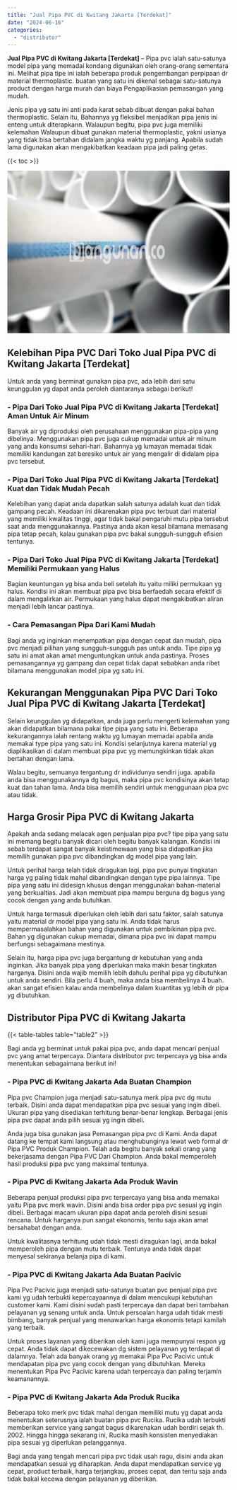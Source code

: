 ```yaml
---
title: "Jual Pipa PVC di Kwitang Jakarta [Terdekat]"
date: "2024-06-16"
categories: 
  - "distributor"
---
```


**Jual Pipa PVC di Kwitang Jakarta \[Terdekat\]** – Pipa pvc ialah satu-satunya model pipa yang memadai kondang digunakan oleh orang-orang sementara ini. Melihat pipa tipe ini ialah beberapa produk pengembangan perpipaan dr material thermoplastic. buatan yang satu ini dikenal sebagai satu-satunya product dengan harga murah dan biaya Pengaplikasian pemasangan yang mudah.

Jenis pipa yg satu ini anti pada karat sebab dibuat dengan pakai bahan thermoplastic. Selain itu, Bahannya yg fleksibel menjadikan pipa jenis ini enteng untuk diterapkann. Walaupun begitu, pipa pvc juga memiliki kelemahan Walaupun dibuat gunakan material thermoplastic, yakni usianya yang tidak bisa bertahan didalam jangka waktu yg panjang. Apabila sudah lama digunakan akan mengakibatkan keadaan pipa jadi paling getas.

{{< toc >}}

![Jual Pipa PVC di Kwitang Jakarta [Terdekat]](/images/jaul-pipa-pvc-30.png)

## Kelebihan Pipa PVC Dari Toko Jual Pipa PVC di Kwitang Jakarta \[Terdekat\]

Untuk anda yang berminat gunakan pipa pvc, ada lebih dari satu keunggulan yg dapat anda peroleh diantaranya sebagai berikut!

### \- Pipa Dari Toko Jual Pipa PVC di Kwitang Jakarta \[Terdekat\] Aman Untuk Air Minum

Banyak air yg diproduksi oleh perusahaan menggunakan pipa-pipa yang dibelinya. Menggunakan pipa pvc juga cukup memadai untuk air minum yang anda konsumsi sehari-hari. Bahannya yg lumayan memadai tidak memiliki kandungan zat beresiko untuk air yang mengalir di didalam pipa pvc tersebut.

### \- Pipa Dari Toko Jual Pipa PVC di Kwitang Jakarta \[Terdekat\] Kuat dan Tidak Mudah Pecah

Kelebihan yang dapat anda dapatkan salah satunya adalah kuat dan tidak gampang pecah. Keadaan ini dikarenakan pipa pvc terbuat dari material yang memiliki kwalitas tinggi, agar tidak bakal pengaruhi mutu pipa tersebut saat anda menggunakannya. Pastinya anda akan kesal bilamana memasang pipa tetap pecah, kalau gunakan pipa pvc bakal sungguh-sungguh efisien tentunya.

### \- Pipa Dari Toko Jual Pipa PVC di Kwitang Jakarta \[Terdekat\] Memiliki Permukaan yang Halus

Bagian keuntungan yg bisa anda beli setelah itu yaitu miliki permukaan yg halus. Kondisi ini akan membuat pipa pvc bisa berfaedah secara efektif di dalam mengalirkan air. Permukaan yang halus dapat mengakibatkan aliran menjadi lebih lancar pastinya.

### \- Cara Pemasangan Pipa Dari Kami Mudah

Bagi anda yg inginkan menempatkan pipa dengan cepat dan mudah, pipa pvc menjadi pilihan yang sungguh-sungguh pas untuk anda. Tipe pipa yg satu ini amat akan amat menguntungkan untuk anda pastinya. Proses pemasangannya yg gampang dan cepat tidak dapat sebabkan anda ribet bilamana menggunakan model pipa yg satu ini.

## Kekurangan Menggunakan Pipa PVC Dari Toko Jual Pipa PVC di Kwitang Jakarta \[Terdekat\]

Selain keunggulan yg didapatkan, anda juga perlu mengerti kelemahan yang akan didapatkan bilamana pakai tipe pipa yang satu ini. Beberapa kekurangannya ialah rentang waktu yg lumayan memadai apabila anda memakai type pipa yang satu ini. Kondisi selanjutnya karena material yg diaplikasikan di dalam membuat pipa pvc yg memungkinkan tidak akan bertahan dengan lama.

Walau begitu, semuanya tergantung dr individunya sendiri juga. apabila anda bisa menggunakannya dg bagus, maka pipa pvc kondisinya akan tetap kuat dan tahan lama. Anda bisa memilih sendiri untuk menggunaan pipa pvc atau tidak.

## Harga Grosir Pipa PVC di Kwitang Jakarta

Apakah anda sedang melacak agen penjualan pipa pvc? tipe pipa yang satu ini memang begitu banyak dicari oleh begitu banyak kalangan. Kondisi ini sebab terdapat sangat banyak keistimewaan yang bisa didapatkan jika memilih gunakan pipa pvc dibandingkan dg model pipa yang lain.

Untuk perihal harga telah tidak diragukan lagi, pipa pvc punyai tingkatan harga yg paling tidak mahal dibandingkan dengan type pipa lainnya. Tipe pipa yang satu ini didesign khusus dengan menggunakan bahan-material yang berkualtias. Jadi akan membuat pipa mampu berguna dg bagus yang cocok dengan yang anda butuhkan.

Untuk harga termasuk diperlukan oleh lebih dari satu faktor, salah satunya yaitu material dr model pipa yang satu ini. Anda tidak harus mempermasalahkan bahan yang digunakan untuk pembikinan pipa pvc. Bahan yg digunakan cukup memadai, dimana pipa pvc ini dapat mampu berfungsi sebagaimana mestinya.

Selain itu, harga pipa pvc juga bergantung dr kebutuhan yang anda inginkan. Jika banyak pipa yang diperlukan maka makin besar tingkatan harganya. Disini anda wajib memilih lebih dahulu perihal pipa yg dibutuhkan untuk anda sendiri. Bila perlu 4 buah, maka anda bisa membelinya 4 buah. akan sangat efisien kalau anda membelinya dalam kuantitas yg lebih dr pipa yg dibutuhkan.

## Distributor Pipa PVC di Kwitang Jakarta

{{< table-tables table="table2" >}}

Bagi anda yg berminat untuk pakai pipa pvc, anda dapat mencari penjual pvc yang amat terpercaya. Diantara distributor pvc terpercaya yg bisa anda menentukan sebagaimana berikut ini!

### \- Pipa PVC di Kwitang Jakarta Ada Buatan Champion

Pipa pvc Champion juga menjadi satu-satunya merk pipa pvc dg mutu terbaik. Disini anda dapat mendapatkan pipa pvc sesuai yang ingin dibeli. Ukuran pipa yang disediakan terhitung benar-benar lengkap. Berbagai jenis pipa pvc dapat anda pilih sesuai yg ingin dibeli.

Anda juga bisa gunakan jasa Pemasangan pipa pvc di Kami. Anda dapat datang ke tempat kami langsung atau menghubunginya lewat web formal dr Pipa PVC Produk Champion. Telah ada begitu banyak sekali orang yang bekerjasama dengan Pipa PVC Dari Champion. Anda bakal memperoleh hasil produksi pipa pvc yang maksimal tentunya.

### \- Pipa PVC di Kwitang Jakarta Ada Produk Wavin

Beberapa penjual produksi pipa pvc terpercaya yang bisa anda memakai yaitu Pipa pvc merk wavin. Disini anda bisa order pipa pvc sesuai yg ingin dibeli. Berbagai macam ukuran pipa dapat anda peroleh disini sesuai rencana. Untuk harganya pun sangat ekonomis, tentu saja akan amat bersahabat dengan anda.

Untuk kwalitasnya terhitung udah tidak mesti diragukan lagi, anda bakal memperoleh pipa dengan mutu terbaik. Tentunya anda tidak dapat menyesal sekiranya belanja pipa di kami.

### \- Pipa PVC di Kwitang Jakarta Ada Buatan Pacivic

Pipa Pvc Pacivic juga menjadi satu-satunya buatan pvc penjual pipa pvc kami yg udah terbukti kepercayaannya di dalam mencukupi kebutuhan customer kami. Kami disini sudah pasti terpercaya dan dapat beri tambahan pelayanan yg senang untuk anda. Untuk persoalan harga udah tidak mesti bimbang, banyak penjual yang menawarkan harga ekonomis tetapi kamilah yang terbaik.

Untuk proses layanan yang diberikan oleh kami juga mempunyai respon yg cepat. Anda tidak dapat dikecewakan dg sistem pelayanan yg terdapat di dalamnya. Telah ada banyak orang yg memakai Pipa Pvc Pacivic untuk mendapatan pipa pvc yang cocok dengan yang dibutuhkan. Mereka menentukan Pipa Pvc Pacivic karena udah terpercaya dan paling terjamin keamanannya.

### \- Pipa PVC di Kwitang Jakarta Ada Produk Rucika

Beberapa toko merk pvc tidak mahal dengan memiliki mutu yg dapat anda menentukan seterusnya ialah buatan pipa pvc Rucika. Rucika udah terbukti memberikan service yang sangat bagus dikarenakan udah berdiri sejak th. 2002. Hingga hingga sekarang ini, Rucika masih konsisten menyediakan pipa sesuai yg diperlukan pelanggannya.

Bagi anda yang tengah mencari pipa pvc tidak usah ragu, disini anda akan mendapatkan sesuai yg diharapkan. Anda dapat mendapatkan service yg cepat, product terbaik, harga terjangkau, proses cepat, dan tentu saja anda tidak bakal kecewa dengan pelayanan yg diberikan.
